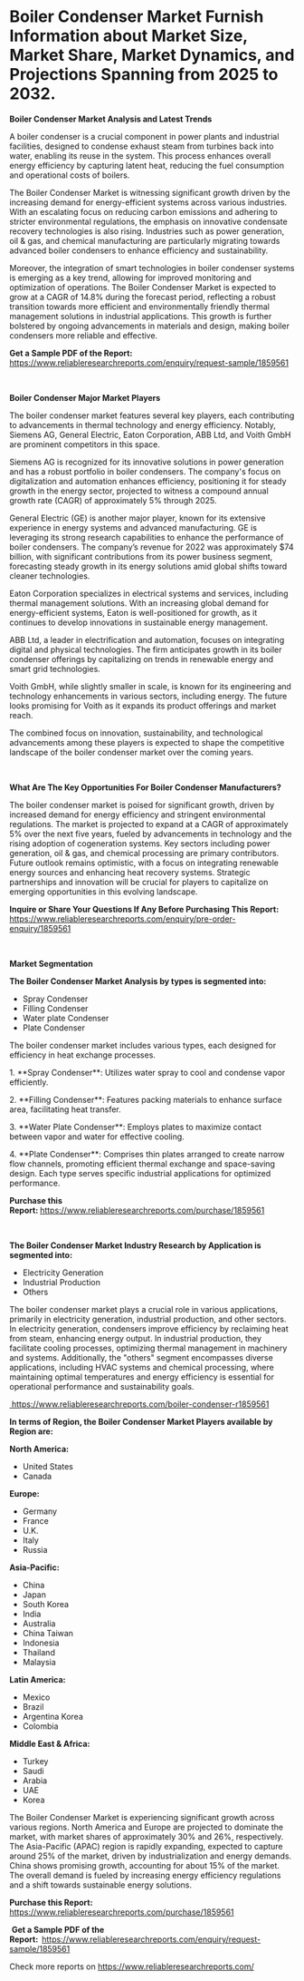 <p><h1>Boiler Condenser Market Furnish Information about Market Size, Market Share, Market Dynamics, and Projections Spanning from 2025 to 2032.</h1></p><p><strong>Boiler Condenser Market Analysis and Latest Trends</strong></p>
<p><p>A boiler condenser is a crucial component in power plants and industrial facilities, designed to condense exhaust steam from turbines back into water, enabling its reuse in the system. This process enhances overall energy efficiency by capturing latent heat, reducing the fuel consumption and operational costs of boilers.</p><p>The Boiler Condenser Market is witnessing significant growth driven by the increasing demand for energy-efficient systems across various industries. With an escalating focus on reducing carbon emissions and adhering to stricter environmental regulations, the emphasis on innovative condensate recovery technologies is also rising. Industries such as power generation, oil & gas, and chemical manufacturing are particularly migrating towards advanced boiler condensers to enhance efficiency and sustainability. </p><p>Moreover, the integration of smart technologies in boiler condenser systems is emerging as a key trend, allowing for improved monitoring and optimization of operations. The Boiler Condenser Market is expected to grow at a CAGR of 14.8% during the forecast period, reflecting a robust transition towards more efficient and environmentally friendly thermal management solutions in industrial applications. This growth is further bolstered by ongoing advancements in materials and design, making boiler condensers more reliable and effective.</p></p>
<p><strong>Get a Sample PDF of the Report:&nbsp;</strong> <a href="https://www.reliableresearchreports.com/enquiry/request-sample/1859561?utm_campaign=2187&utm_medium=2&utm_source=Github&utm_content=ia&utm_term=16022025&utm_id=boiler-condenser">https://www.reliableresearchreports.com/enquiry/request-sample/1859561</a></p>
<p>&nbsp;</p>
<p><strong>Boiler Condenser Major Market Players</strong></p>
<p><p>The boiler condenser market features several key players, each contributing to advancements in thermal technology and energy efficiency. Notably, Siemens AG, General Electric, Eaton Corporation, ABB Ltd, and Voith GmbH are prominent competitors in this space.</p><p>Siemens AG is recognized for its innovative solutions in power generation and has a robust portfolio in boiler condensers. The company's focus on digitalization and automation enhances efficiency, positioning it for steady growth in the energy sector, projected to witness a compound annual growth rate (CAGR) of approximately 5% through 2025.</p><p>General Electric (GE) is another major player, known for its extensive experience in energy systems and advanced manufacturing. GE is leveraging its strong research capabilities to enhance the performance of boiler condensers. The company’s revenue for 2022 was approximately $74 billion, with significant contributions from its power business segment, forecasting steady growth in its energy solutions amid global shifts toward cleaner technologies.</p><p>Eaton Corporation specializes in electrical systems and services, including thermal management solutions. With an increasing global demand for energy-efficient systems, Eaton is well-positioned for growth, as it continues to develop innovations in sustainable energy management.</p><p>ABB Ltd, a leader in electrification and automation, focuses on integrating digital and physical technologies. The firm anticipates growth in its boiler condenser offerings by capitalizing on trends in renewable energy and smart grid technologies.</p><p>Voith GmbH, while slightly smaller in scale, is known for its engineering and technology enhancements in various sectors, including energy. The future looks promising for Voith as it expands its product offerings and market reach.</p><p>The combined focus on innovation, sustainability, and technological advancements among these players is expected to shape the competitive landscape of the boiler condenser market over the coming years.</p></p>
<p>&nbsp;</p>
<p><strong>What Are The Key Opportunities For Boiler Condenser Manufacturers?</strong></p>
<p><p>The boiler condenser market is poised for significant growth, driven by increased demand for energy efficiency and stringent environmental regulations. The market is projected to expand at a CAGR of approximately 5% over the next five years, fueled by advancements in technology and the rising adoption of cogeneration systems. Key sectors including power generation, oil & gas, and chemical processing are primary contributors. Future outlook remains optimistic, with a focus on integrating renewable energy sources and enhancing heat recovery systems. Strategic partnerships and innovation will be crucial for players to capitalize on emerging opportunities in this evolving landscape.</p></p>
<p><strong>Inquire or Share Your Questions If Any Before Purchasing This Report:</strong> <a href="https://www.reliableresearchreports.com/enquiry/pre-order-enquiry/1859561?utm_campaign=2187&utm_medium=2&utm_source=Github&utm_content=ia&utm_term=16022025&utm_id=boiler-condenser">https://www.reliableresearchreports.com/enquiry/pre-order-enquiry/1859561</a></p>
<p>&nbsp;</p>
<p><strong>Market Segmentation</strong></p>
<p><strong>The Boiler Condenser Market Analysis by types is segmented into:</strong></p>
<p><ul><li>Spray Condenser</li><li>Filling Condenser</li><li>Water plate Condenser</li><li>Plate Condenser</li></ul></p>
<p><p>The boiler condenser market includes various types, each designed for efficiency in heat exchange processes. </p><p>1. **Spray Condenser**: Utilizes water spray to cool and condense vapor efficiently.</p><p>2. **Filling Condenser**: Features packing materials to enhance surface area, facilitating heat transfer.</p><p>3. **Water Plate Condenser**: Employs plates to maximize contact between vapor and water for effective cooling.</p><p>4. **Plate Condenser**: Comprises thin plates arranged to create narrow flow channels, promoting efficient thermal exchange and space-saving design. Each type serves specific industrial applications for optimized performance.</p></p>
<p><strong>Purchase this Report:&nbsp;</strong><a href="https://www.reliableresearchreports.com/purchase/1859561?utm_campaign=2187&utm_medium=2&utm_source=Github&utm_content=ia&utm_term=16022025&utm_id=boiler-condenser">https://www.reliableresearchreports.com/purchase/1859561</a></p>
<p>&nbsp;</p>
<p><strong>The Boiler Condenser Market Industry Research by Application is segmented into:</strong></p>
<p><ul><li>Electricity Generation</li><li>Industrial Production</li><li>Others</li></ul></p>
<p><p>The boiler condenser market plays a crucial role in various applications, primarily in electricity generation, industrial production, and other sectors. In electricity generation, condensers improve efficiency by reclaiming heat from steam, enhancing energy output. In industrial production, they facilitate cooling processes, optimizing thermal management in machinery and systems. Additionally, the "others" segment encompasses diverse applications, including HVAC systems and chemical processing, where maintaining optimal temperatures and energy efficiency is essential for operational performance and sustainability goals.</p></p>
<p><a href="https://www.reliableresearchreports.com/boiler-condenser-r1859561?utm_campaign=2187&utm_medium=2&utm_source=Github&utm_content=ia&utm_term=16022025&utm_id=boiler-condenser">&nbsp;https://www.reliableresearchreports.com/boiler-condenser-r1859561</a></p>
<p><strong>In terms of Region, the Boiler Condenser Market Players available by Region are:</strong></p>
<p>
    <p> <strong> North America: </strong>
        <ul>
            <li>United States</li>
            <li>Canada</li>
        </ul>
        </p> 
    <p> <strong> Europe: </strong>
        <ul>
            <li>Germany</li>
            <li>France</li>
            <li>U.K.</li>
            <li>Italy</li>
            <li>Russia</li>
        </ul>
        </p> 
    <p> <strong> Asia-Pacific: </strong>
        <ul>
            <li>China</li>
            <li>Japan</li>
            <li>South Korea</li>
            <li>India</li>
            <li>Australia</li>
            <li>China Taiwan</li>
            <li>Indonesia</li>
            <li>Thailand</li>
            <li>Malaysia</li>
        </ul>
        </p> 
    <p> <strong> Latin America: </strong>
        <ul>
            <li>Mexico</li>
            <li>Brazil</li>
            <li>Argentina Korea</li>
            <li>Colombia</li>
        </ul>
        </p> 
    <p> <strong> Middle East & Africa: </strong>
        <ul>
            <li>Turkey</li>
            <li>Saudi</li>
            <li>Arabia</li>
            <li>UAE</li>
            <li>Korea</li>
        </ul>
    </p>
    </p>
<p><p>The Boiler Condenser Market is experiencing significant growth across various regions. North America and Europe are projected to dominate the market, with market shares of approximately 30% and 26%, respectively. The Asia-Pacific (APAC) region is rapidly expanding, expected to capture around 25% of the market, driven by industrialization and energy demands. China shows promising growth, accounting for about 15% of the market. The overall demand is fueled by increasing energy efficiency regulations and a shift towards sustainable energy solutions.</p></p>
<p><strong>Purchase this Report: </strong><a href="https://www.reliableresearchreports.com/purchase/1859561?utm_campaign=2187&utm_medium=2&utm_source=Github&utm_content=ia&utm_term=16022025&utm_id=boiler-condenser">https://www.reliableresearchreports.com/purchase/1859561</a></p>
<p>&nbsp;<strong>Get a Sample PDF of the Report:&nbsp;&nbsp;</strong><a href="https://www.reliableresearchreports.com/enquiry/request-sample/1859561?utm_campaign=2187&utm_medium=2&utm_source=Github&utm_content=ia&utm_term=16022025&utm_id=boiler-condenser">https://www.reliableresearchreports.com/enquiry/request-sample/1859561</a></p>
<p><strong></strong></p>
<p>Check more reports on <a href="https://www.reliableresearchreports.com/?utm_campaign=2187&utm_medium=2&utm_source=Github&utm_content=ia&utm_term=16022025&utm_id=boiler-condenser">https://www.reliableresearchreports.com/</a></p>
